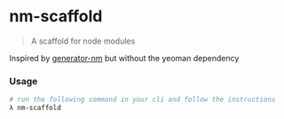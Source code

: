 # nm-scaffold
> A scaffold for node modules

Inspired by [generator-nm](https://github.com/sindresorhus/generator-nm) but without the yeoman dependency

### Usage

```sh
# run the following command in your cli and follow the instructions
λ nm-scaffold
```
